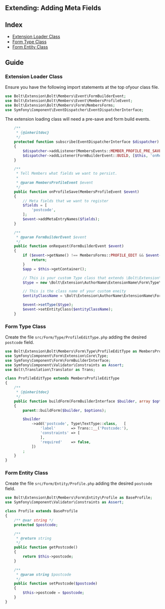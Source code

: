 Extending: Adding Meta Fields
-----------------------------

## Index

  * [Extension Loader Class](#extension-loader-class)
  * [Form Type Class](#form-type-class)
  * [Form Entity Class](#form-entity-class)


## Guide

### Extension Loader Class

Ensure you have the following import statements at the top ofyour class file.

```php
use Bolt\Extension\Bolt\Members\Event\FormBuilderEvent;
use Bolt\Extension\Bolt\Members\Event\MembersProfileEvent;
use Bolt\Extension\Bolt\Members\Form\MembersForms;
use Symfony\Component\EventDispatcher\EventDispatcherInterface;
```

The extension loading class will need a pre-save and form build events.

```php
    /**
     * {@inheritdoc}
     */
    protected function subscribe(EventDispatcherInterface $dispatcher)
    {
        $dispatcher->addListener(MembersEvents::MEMBER_PROFILE_PRE_SAVE, [$this, 'onProfileSave']);
        $dispatcher->addListener(FormBuilderEvent::BUILD, [$this, 'onRequest']);
    }

    /**
     * Tell Members what fields we want to persist.
     *
     * @param MembersProfileEvent $event
     */
    public function onProfileSave(MembersProfileEvent $event)
    {
        // Meta fields that we want to register
        $fields = [
            'postcode',
        ];
        $event->addMetaEntryNames($fields);
    }

    /**
     * @param FormBuilderEvent $event
     */
    public function onRequest(FormBuilderEvent $event)
    {
        if ($event->getName() !== MembersForms::PROFILE_EDIT && $event->getName() !== MembersForms::PROFILE_VIEW) {
            return;
        }
        $app = $this->getContainer();

        // This is your custom Type class that extends \Bolt\Extension\Bolt\Members\Form\Type\ProfileEditType
        $type = new \Bolt\Extension\AuthorName\ExtensionName\Form\Type\ProfileEditType($app['members.config']);

        // This is the class name of your custom eneity
        $entityClassName = \Bolt\Extension\AuthorName\ExtensionName\Form\Entity\Profile::class;

        $event->setType($type);
        $event->setEntityClass($entityClassName);
    }
```

### Form Type Class

Create the file `src/Form/Type/ProfileEditType.php` adding the desired
`postcode` field.


```php
use Bolt\Extension\Bolt\Members\Form\Type\ProfileEditType as MembersProfileEditType;
use Symfony\Component\Form\Extension\Core\Type;
use Symfony\Component\Form\FormBuilderInterface;
use Symfony\Component\Validator\Constraints as Assert;
use Bolt\Translation\Translator as Trans;

class ProfileEditType extends MembersProfileEditType
{
    /**
     * {@inheritdoc}
     */
    public function buildForm(FormBuilderInterface $builder, array $options)
    {
        parent::buildForm($builder, $options);

        $builder
            ->add('postcode', Type\TextType::class,   [
                'label'       => Trans::__('Postcode:'),
                'constraints' => [
                ],
                'required'    => false,
            ])
        ;
    }
}
```


### Form Entity Class

Create the file `src/Form/Entity/Profile.php` adding the desired `postcode`
field.

```php
use Bolt\Extension\Bolt\Members\Form\Entity\Profile as BaseProfile;
use Symfony\Component\Validator\Constraints as Assert;

class Profile extends BaseProfile
{
    /** @var string */
    protected $postcode;

    /**
     * @return string
     */
    public function getPostcode()
    {
        return $this->postcode;
    }

    /**
     * @param string $postcode
     */
    public function setPostcode($postcode)
    {
        $this->postcode = $postcode;
    }
}

```

